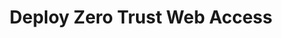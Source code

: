 ---
pcx_content_type: navigation
title:  Deploy Zero Trust Web Access
external_link: /learning-paths/zero-trust-web-access/
weight: 3
_build:
  publishResources: false
  render: never
---
